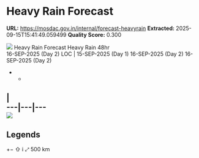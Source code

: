 # Heavy Rain Forecast

**URL:** https://mosdac.gov.in/internal/forecast-heavyrain
**Extracted:** 2025-09-15T15:41:49.059499
**Quality Score:** 0.300

![](https://mosdac.gov.in/common_forecast/assets/img/transparent_mosdac_rapid.png) Heavy Rain Forecast
Heavy Rain 48hr  
16-SEP-2025 (Day 2)
LOC
|  15-SEP-2025 (Day 1) 16-SEP-2025 (Day 2) 16-SEP-2025 (Day 2)
  *   * 
|   
---|---|---  
![](https://mosdac.gov.in/geoserver_2/heavyrain_forecast/wms?TRANSPARENT=true&SERVICE=WMS&VERSION=1.1.1&REQUEST=GetLegendGraphic&LAYER=heavyrain_forecast:GEO_HRAIN_FC48&FORMAT=image/png&STYLES=)  
---  
Legends  
---  
[](https://mosdac.gov.in/heavy-rain/)
+−
⇧
i
⤢
500 km
